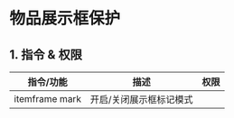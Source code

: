 # 物品展示框保护
## 1. 指令 & 权限
| 指令/功能          | 描述           | 权限 |
|----------------|--------------|----|
| itemframe mark | 开启/关闭展示框标记模式 ||